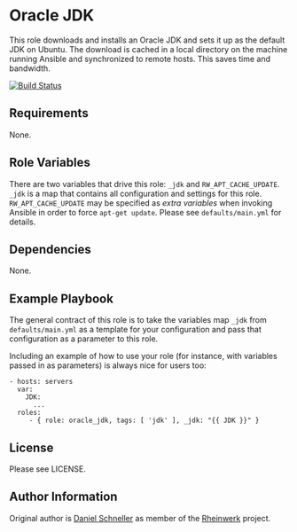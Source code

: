 Oracle JDK
=========

This role downloads and installs an Oracle JDK and sets it up as the default JDK on Ubuntu. The download is cached in a local directory on the machine running Ansible and synchronized to remote hosts. This saves time and bandwidth.

[![Build Status](https://travis-ci.org/Rheinwerk/ansible-role-oracle_jdk.svg?branch=master)](https://travis-ci.org/Rheinwerk/ansible-role-oracle_jdk)

Requirements
------------

None.

Role Variables
--------------

There are two variables that drive this role: `_jdk` and `RW_APT_CACHE_UPDATE`. `_jdk` is a map that contains all configuration and settings for this role. `RW_APT_CACHE_UPDATE` may be specified as _extra variables_ when invoking Ansible in order to force `apt-get update`. Please see `defaults/main.yml` for details.

Dependencies
------------

None.

Example Playbook
----------------

The general contract of this role is to take the variables map `_jdk` from `defaults/main.yml` as a template for your configuration and pass that configuration as a parameter to this role.

Including an example of how to use your role (for instance, with variables passed in as parameters) is always nice for users too:

    - hosts: servers
      var:
        JDK:
          ...
      roles:
         - { role: oracle_jdk, tags: [ 'jdk' ], _jdk: "{{ JDK }}" }

License
-------

Please see LICENSE.

Author Information
------------------

Original author is [Daniel Schneller](https://github.com/dschneller) as member of the [Rheinwerk](https://github.com/Rheinwerk) project.

